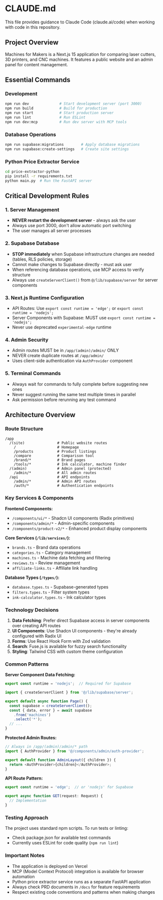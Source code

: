 # CLAUDE.md

This file provides guidance to Claude Code (claude.ai/code) when working with code in this repository.

## Project Overview

Machines for Makers is a Next.js 15 application for comparing laser cutters, 3D printers, and CNC machines. It features a public website and an admin panel for content management.

## Essential Commands

### Development
```bash
npm run dev              # Start development server (port 3000)
npm run build            # Build for production
npm run start            # Start production server
npm run lint             # Run ESLint
npm run dev:mcp          # Run dev server with MCP tools
```

### Database Operations
```bash
npm run supabase:migrations        # Apply database migrations
npm run supabase:create-settings   # Create site settings
```

### Python Price Extractor Service
```bash
cd price-extractor-python
pip install -r requirements.txt
python main.py  # Run the FastAPI server
```

## Critical Development Rules

### 1. Server Management
- **NEVER restart the development server** - always ask the user
- Always use port 3000, don't allow automatic port switching
- The user manages all server processes

### 2. Supabase Database
- **STOP immediately** when Supabase infrastructure changes are needed (tables, RLS policies, storage)
- Cannot make changes to Supabase directly - must ask user
- When referencing database operations, use MCP access to verify structure
- Always use `createServerClient()` from `@/lib/supabase/server` for server components

### 3. Next.js Runtime Configuration
- API Routes: Use `export const runtime = 'edge';` or `export const runtime = 'nodejs';`
- Server Components with Supabase: MUST use `export const runtime = 'nodejs';`
- Never use deprecated `experimental-edge` runtime

### 4. Admin Security
- Admin routes MUST be in `/app/(admin)/admin/` ONLY
- NEVER create duplicate routes at `/app/admin/`
- Uses client-side authentication via `AuthProvider` component

### 5. Terminal Commands
- Always wait for commands to fully complete before suggesting new ones
- Never suggest running the same test multiple times in parallel
- Ask permission before rerunning any test command

## Architecture Overview

### Route Structure
```
/app
  /(site)               # Public website routes
    /                   # Homepage
    /products           # Product listings
    /compare            # Comparison tool
    /brand/*            # Brand pages
    /tools/*            # Ink calculator, machine finder
  /(admin)              # Admin panel (protected)
    /admin/*            # All admin routes
  /api                  # API endpoints
    /admin/*            # Admin API routes
    /auth/*             # Authentication endpoints
```

### Key Services & Components

**Frontend Components:**
- `/components/ui/*` - Shadcn UI components (Radix primitives)
- `/components/admin/*` - Admin-specific components
- `/components/product-v2/*` - Enhanced product display components

**Core Services (`/lib/services/`):**
- `brands.ts` - Brand data operations
- `categories.ts` - Category management
- `machines.ts` - Machine data fetching and filtering
- `reviews.ts` - Review management
- `affiliate-links.ts` - Affiliate link handling

**Database Types (`/types/`):**
- `database.types.ts` - Supabase-generated types
- `filters.types.ts` - Filter system types
- `ink-calculator.types.ts` - Ink calculator types

### Technology Decisions

1. **Data Fetching**: Prefer direct Supabase access in server components over creating API routes
2. **UI Components**: Use Shadcn UI components - they're already configured with Radix UI
3. **Forms**: Use React Hook Form with Zod validation
4. **Search**: Fuse.js is available for fuzzy search functionality
5. **Styling**: Tailwind CSS with custom theme configuration

### Common Patterns

**Server Component Data Fetching:**
```typescript
export const runtime = 'nodejs';  // Required for Supabase

import { createServerClient } from '@/lib/supabase/server';

export default async function Page() {
  const supabase = createServerClient();
  const { data, error } = await supabase
    .from('machines')
    .select('*');
  // ...
}
```

**Protected Admin Routes:**
```typescript
// Always in /app/(admin)/admin/* path
import { AuthProvider } from '@/components/admin/auth-provider';

export default function AdminLayout({ children }) {
  return <AuthProvider>{children}</AuthProvider>;
}
```

**API Route Pattern:**
```typescript
export const runtime = 'edge';  // or 'nodejs' for Supabase

export async function GET(request: Request) {
  // Implementation
}
```

### Testing Approach

The project uses standard npm scripts. To run tests or linting:
- Check package.json for available test commands
- Currently uses ESLint for code quality (`npm run lint`)

### Important Notes

- The application is deployed on Vercel
- MCP (Model Context Protocol) integration is available for browser automation
- Python price extractor service runs as a separate FastAPI application
- Always check PRD documents in `/docs` for feature requirements
- Respect existing code conventions and patterns when making changes